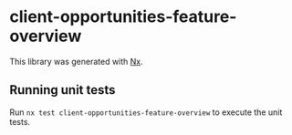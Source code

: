 # client-opportunities-feature-overview

This library was generated with [Nx](https://nx.dev).

## Running unit tests

Run `nx test client-opportunities-feature-overview` to execute the unit tests.
